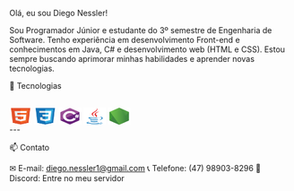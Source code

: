 Olá, eu sou Diego Nessler!

Sou Programador Júnior e estudante do 3º semestre de Engenharia de Software. Tenho experiência em desenvolvimento Front-end e conhecimentos em Java, C# e desenvolvimento web (HTML e CSS). Estou sempre buscando aprimorar minhas habilidades e aprender novas tecnologias.

🚀 Tecnologias

<div style="display: inline_block"><br>
  <img align="center" alt="HTML5" height="30" width="40" src="https://raw.githubusercontent.com/devicons/devicon/master/icons/html5/html5-original.svg">
  <img align="center" alt="CSS3" height="30" width="40" src="https://raw.githubusercontent.com/devicons/devicon/master/icons/css3/css3-original.svg">
  <img align="center" alt="Csharp" height="30" width="40" src="https://raw.githubusercontent.com/devicons/devicon/master/icons/csharp/csharp-original.svg">
  <img align="center" alt="Java" height="30" width="40" src="https://raw.githubusercontent.com/devicons/devicon/master/icons/java/java-original.svg">
  <img align="center" alt="Node.js" height="30" width="40" src="https://raw.githubusercontent.com/devicons/devicon/master/icons/nodejs/nodejs-original.svg">

</div>  
---

📫 Contato

✉ E-mail: diego.nessler1@gmail.com
📞 Telefone: (47) 98903-8296
💬 Discord: Entre no meu servidor
